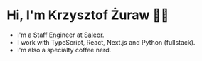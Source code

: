# Hi, I'm Krzysztof Żuraw 👋🏻

-  I'm a Staff Engineer at [Saleor](https://saleor.io/).
-  I work with TypeScript, React, Next.js and Python (fullstack).
-  I'm also a specialty coffee nerd.

